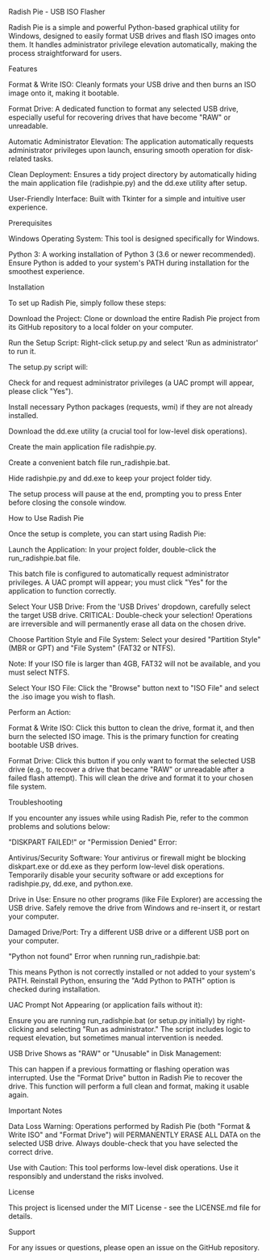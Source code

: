 Radish Pie - USB ISO Flasher

Radish Pie is a simple and powerful Python-based graphical utility for
Windows, designed to easily format USB drives and flash ISO images onto
them. It handles administrator privilege elevation automatically, making
the process straightforward for users.

Features

Format & Write ISO: Cleanly formats your USB drive and then burns an ISO
image onto it, making it bootable.

Format Drive: A dedicated function to format any selected USB drive,
especially useful for recovering drives that have become "RAW" or unreadable.

Automatic Administrator Elevation: The application automatically requests
administrator privileges upon launch, ensuring smooth operation for
disk-related tasks.

Clean Deployment: Ensures a tidy project directory by automatically hiding
the main application file (radishpie.py) and the dd.exe utility after setup.

User-Friendly Interface: Built with Tkinter for a simple and intuitive
user experience.

Prerequisites

Windows Operating System: This tool is designed specifically for Windows.

Python 3: A working installation of Python 3 (3.6 or newer recommended). Ensure
Python is added to your system's PATH during installation for the smoothest
experience.

Installation

To set up Radish Pie, simply follow these steps:

Download the Project: Clone or download the entire Radish Pie project from
its GitHub repository to a local folder on your computer.

Run the Setup Script: Right-click setup.py and select 'Run as administrator'
to run it.

The setup.py script will:

Check for and request administrator privileges (a UAC prompt will appear,
please click "Yes").

Install necessary Python packages (requests, wmi) if they are not already
installed.

Download the dd.exe utility (a crucial tool for low-level disk operations).

Create the main application file radishpie.py.

Create a convenient batch file run_radishpie.bat.

Hide radishpie.py and dd.exe to keep your project folder tidy.

The setup process will pause at the end, prompting you to press Enter before
closing the console window.

How to Use Radish Pie

Once the setup is complete, you can start using Radish Pie:

Launch the Application: In your project folder, double-click the
run_radishpie.bat file.

This batch file is configured to automatically request administrator
privileges. A UAC prompt will appear; you must click "Yes" for the application
to function correctly.

Select Your USB Drive: From the 'USB Drives' dropdown, carefully select
the target USB drive. CRITICAL: Double-check your selection! Operations are
irreversible and will permanently erase all data on the chosen drive.

Choose Partition Style and File System: Select your desired "Partition Style"
(MBR or GPT) and "File System" (FAT32 or NTFS).

Note: If your ISO file is larger than 4GB, FAT32 will not be available,
and you must select NTFS.

Select Your ISO File: Click the "Browse" button next to "ISO File" and select
the .iso image you wish to flash.

Perform an Action:

Format & Write ISO: Click this button to clean the drive, format it, and
then burn the selected ISO image. This is the primary function for creating
bootable USB drives.

Format Drive: Click this button if you only want to format the selected
USB drive (e.g., to recover a drive that became "RAW" or unreadable after
a failed flash attempt). This will clean the drive and format it to your
chosen file system.

Troubleshooting

If you encounter any issues while using Radish Pie, refer to the common
problems and solutions below:

"DISKPART FAILED!" or "Permission Denied" Error:

Antivirus/Security Software: Your antivirus or firewall might be blocking
diskpart.exe or dd.exe as they perform low-level disk operations. Temporarily
disable your security software or add exceptions for radishpie.py, dd.exe,
and python.exe.

Drive in Use: Ensure no other programs (like File Explorer) are accessing
the USB drive. Safely remove the drive from Windows and re-insert it, or
restart your computer.

Damaged Drive/Port: Try a different USB drive or a different USB port on
your computer.

"Python not found" Error when running run_radishpie.bat:

This means Python is not correctly installed or not added to your system's
PATH. Reinstall Python, ensuring the "Add Python to PATH" option is checked
during installation.

UAC Prompt Not Appearing (or application fails without it):

Ensure you are running run_radishpie.bat (or setup.py initially) by
right-clicking and selecting "Run as administrator." The script includes
logic to request elevation, but sometimes manual intervention is needed.

USB Drive Shows as "RAW" or "Unusable" in Disk Management:

This can happen if a previous formatting or flashing operation was
interrupted. Use the "Format Drive" button in Radish Pie to recover the
drive. This function will perform a full clean and format, making it usable
again.

Important Notes

Data Loss Warning: Operations performed by Radish Pie (both "Format & Write
ISO" and "Format Drive") will PERMANENTLY ERASE ALL DATA on the selected
USB drive. Always double-check that you have selected the correct drive.

Use with Caution: This tool performs low-level disk operations. Use it
responsibly and understand the risks involved.

License

This project is licensed under the MIT License - see the LICENSE.md file
for details.

Support

For any issues or questions, please open an issue on the GitHub repository.
